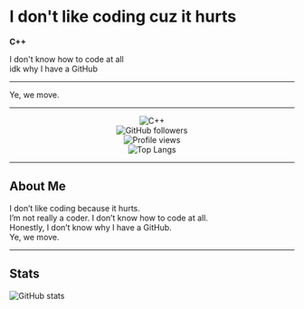 # I don't like coding cuz it hurts

**C++**

I don't know how to code at all  
idk why I have a GitHub

---

Ye, we move.

---

<div align="center">

![C++](https://img.shields.io/badge/-C++-00599C?style=for-the-badge&logo=c%2B%2B&logoColor=white)  
![GitHub followers](https://img.shields.io/github/followers/Robot4life?style=for-the-badge&logo=github&logoColor=white)  
![Profile views](https://komarev.com/ghpvc/?username=Robot4life&style=for-the-badge)  
![Top Langs](https://github-readme-stats.vercel.app/api/top-langs/?username=Robot4life&layout=compact&hide=html,css&langs_count=5&theme=radical)

</div>

---

## About Me

I don’t like coding because it hurts.  
I’m not really a coder. I don’t know how to code at all.  
Honestly, I don’t know why I have a GitHub.  
Ye, we move.

---

## Stats

![GitHub stats](https://github-readme-stats.vercel.app/api?username=Robot4life&show_icons=true&count_private=true&theme=radical)
